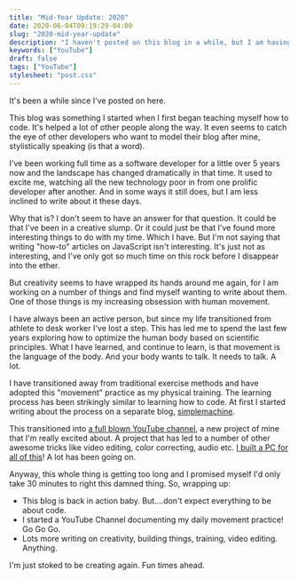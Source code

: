 ```yaml
---
title: "Mid-Year Update: 2020"
date: 2020-06-04T09:19:29-04:00
slug: "2020-mid-year-update"
description: "I haven't posted on this blog in a while, but I am having a spark of creativity as of light, and I can't bottle these moments so I must write them down. Here is a quick update on what's been going on and the what's to come."
keywords: ["YouTube"]
draft: false
tags: ["YouTube"]
stylesheet: "post.css"
---
```


It's been a while since I've posted on here. 

This blog was something I started when I first began teaching myself how to code. It's helped a lot of other people along the way. It even seems to catch the eye of other developers who want to model their blog after mine, stylistically speaking (is that a word).

I've been working full time as a software developer for a little over 5 years now and the landscape has changed dramatically in that time. It used to excite me, watching all the new technology poor in from one prolific developer after another. And in some ways it still does, but I am less inclined to write about it these days. 

Why that is? I don't seem to have an answer for that question. It could be that I've been in a creative slump. Or it could just be that I've found more interesting things to do with my time. Which I have. But I'm not saying that writing "how-to" articles on JavaScript isn't interesting. It's just not as interesting, and I've only got so much time on this rock before I disappear into the ether. 

But creativity seems to have wrapped its hands around me again, for I am working on a number of things and find myself wanting to write about them. One of those things is my increasing obsession with human movement.

I have always been an active person, but since my life transitioned from athlete to desk worker I've lost a step. This has led me to spend the last few years exploring how to optimize the human body based on scientific principles. What I have learned, and continue to learn, is that movement is the language of the body. And your body wants to talk. It needs to talk. A lot.  

I have transitioned away from traditional exercise methods and have adopted this "movement" practice as my physical training. The learning process has been strikingly similar to learning how to code. At first I started writing about the process on a separate blog, [simplemachine](https://simplemachine.blog/). 

This transitioned into [a full blown YouTube channel](https://www.youtube.com/channel/UCQPW7EPRHF4Eb1Ei9I5Gf6A?view_as=subscriber), a new project of mine that I'm really excited about. A project that has led to a number of other awesome tricks like video editing, color correcting, audio etc. [I built a PC for all of this](https://twitter.com/jakewies/status/1185281523861393413)! A lot has been going on.

Anyway, this whole thing is getting too long and I promised myself I'd only take 30 minutes to right this damned thing. So, wrapping up:

- This blog is back in action baby. But....don't expect everything to be about code. 
- I started a YouTube Channel documenting my daily movement practice! Go Go Go.
- Lots more writing on creativity, building things, training, video editing. Anything.

I'm just stoked to be creating again. Fun times ahead.
